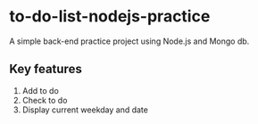 # to-do-list-nodejs-practice

A simple back-end practice project using Node.js and Mongo db.

## Key features
1. Add to do
2. Check to do
3. Display current weekday and date
